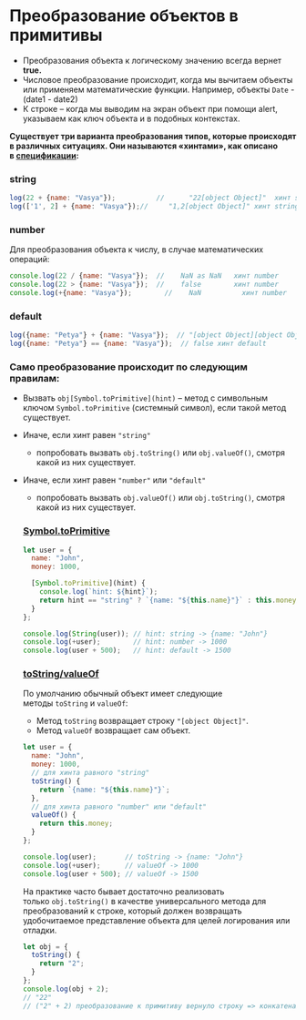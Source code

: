 # Преобразование объектов в примитивы

- Преобразования объекта к логическому значению всегда вернет **true.**
- Числовое преобразование происходит, когда мы вычитаем объекты или применяем математические функции. Например, объекты `Date` -  (date1 - date2)
- К строке – когда мы выводим на экран объект при помощи alert, указываем как ключ объекта и в подобных контекстах.

**Существует три варианта преобразования типов, которые происходят в различных ситуациях. Они называются «хинтами», как описано в [спецификации](https://tc39.github.io/ecma262/#sec-toprimitive):**

### string

```jsx
log(22 + {name: "Vasya"}); 			// 		"22[object Object]"  хинт string
log(['1', 2] + {name: "Vasya"});//     "1,2[object Object]" хинт string
```

### number

Для преобразования объекта к числу, в случае математических операций:

```jsx
console.log(22 / {name: "Vasya"});  //    NaN as NaN   хинт number
console.log(22 > {name: "Vasya"});  //    false        хинт number
console.log(+{name: "Vasya"});  	  //    NaN          хинт number
```

### default

```jsx
log({name: "Petya"} + {name: "Vasya"});  // "[object Object][object Object]" хинт default
log({name: "Petya"} == {name: "Vasya"});  // false хинт default
```

### Само преобразование происходит по следующим правилам:

- Вызвать `obj[Symbol.toPrimitive](hint)` – метод с символьным ключом `Symbol.toPrimitive` (системный символ), если такой метод существует.
- Иначе, если хинт равен `"string"`
    - попробовать вызвать `obj.toString()` или `obj.valueOf()`, смотря какой из них существует.
- Иначе, если хинт равен `"number"` или `"default"`
    - попробовать вызвать `obj.valueOf()` или `obj.toString()`, смотря какой из них существует.
    
    ### **[Symbol.toPrimitive](https://learn.javascript.ru/object-toprimitive#symbol-toprimitive)**
    
    ```jsx
    let user = {
      name: "John",
      money: 1000,
    
      [Symbol.toPrimitive](hint) {
        console.log(`hint: ${hint}`);
        return hint == "string" ? `{name: "${this.name}"}` : this.money;
      }
    };
    
    console.log(String(user)); // hint: string -> {name: "John"}
    console.log(+user);        // hint: number -> 1000
    console.log(user + 500);   // hint: default -> 1500
    ```
    
    ### **[toString/valueOf](https://learn.javascript.ru/object-toprimitive#tostring-valueof)**
    
    По умолчанию обычный объект имеет следующие методы `toString` и `valueOf`:
    
    - Метод `toString` возвращает строку `"[object Object]"`.
    - Метод `valueOf` возвращает сам объект.
    
    ```jsx
    let user = {
      name: "John",
      money: 1000,
      // для хинта равного "string"
      toString() {
        return `{name: "${this.name}"}`;
      },
      // для хинта равного "number" или "default"
      valueOf() {
        return this.money;
      }
    };
    
    console.log(user);       // toString -> {name: "John"}
    console.log(+user);      // valueOf -> 1000
    console.log(user + 500); // valueOf -> 1500
    ```
    
    На практике часто бывает достаточно реализовать только `obj.toString()` в качестве универсального метода для преобразований к строке, который должен возвращать удобочитаемое представление объекта для целей логирования или отладки.
    
    ```jsx
    let obj = {
      toString() {
        return "2";
      }
    };
    console.log(obj + 2);
    // "22"   
    // ("2" + 2) преобразование к примитиву вернуло строку => конкатенация
    ```